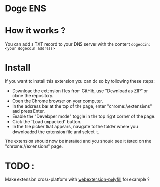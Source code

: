 # Doge ENS

# How it works ? 

You can add a TXT record to your DNS server with the content 
`dogecoin:<your dogecoin address>`

# Install

If you want to install this extension you can do so by following these steps:

- Download the extension files from GitHib, use "Download as ZIP" or clone the repository.
- Open the Chrome browser on your computer.
- In the address bar at the top of the page, enter "chrome://extensions" and press Enter.
- Enable the "Developer mode" toggle in the top right corner of the page.
- Click the "Load unpacked" button.
- In the file picker that appears, navigate to the folder where you downloaded the extension file and select it.

The extension should now be installed and you should see it listed on the "chrome://extensions" page.


# TODO :

Make extension cross-platform with [webextension-polyfill](https://github.com/mozilla/webextension-polyfill) for example ?
